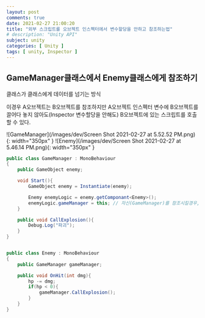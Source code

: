 ```yaml
---
layout: post
comments: true
date: 2021-02-27 21:00:20
title: "외부 스크립트를 오브젝트 인스펙터에서 변수할당을 안하고 참조하는법"
# description: "Unity API"
subject: unity
categories: [ Unity ]
tags: [ unity, Inspector ]
---
```



## GameManager클래스에서 Enemy클래스에게 참조하기

클래스가 클래스에게 데이터를 넘기는 방식

이경우 A오브젝트는 B오브젝트를 참조하지만 A오브젝트 인스펙터 변수에 B오브젝트를 끌어다 놓지 않아도(Inspector 변수할당을 안해도) B오브젝트에 있는 스크립트를 호출할 수 있다.

<span>
![GameManager](/images/dev/Screen Shot 2021-02-27 at 5.52.52 PM.png){: width="350px" }
</span>
<span>
![Enemy](/images/dev/Screen Shot 2021-02-27 at 5.46.14 PM.png){: width="350px" }
</span>


```c#
public class GameManager : MonoBehaviour
{
    public GameObject enemy;

    void Start(){
        GameObject enemy = Instantiate(enemy);

        Enemy enemyLogic = enemy.getComponant<Enemy>();
        enemyLogic.gameManager = this; // 자신(GameManager)를 참조시킬경우, 인스턴스
    }

    public void CallExplosion(){
        Debug.Log("파괴");
    }
}


public class Enemy : MonoBehaviour
{
    public GameManager gameManager;

    public void OnHit(int dmg){
        hp -= dmg;
        if(hp < 0){
            gameManager.CallExplosion();
        }
    }
}

```